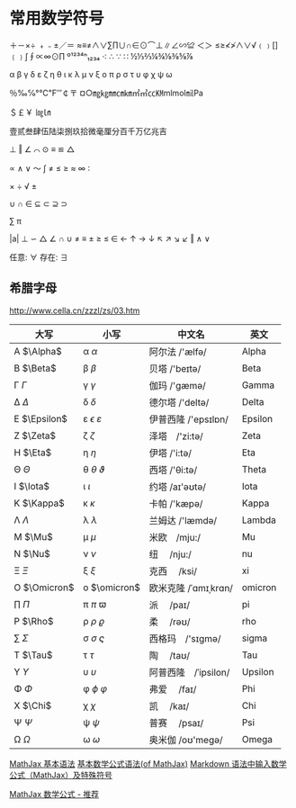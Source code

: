 # 常用数学符号

＋－×÷ ﹢﹣±／＝ ≈≡≠∧∨∑∏∪∩∈⊙⌒⊥∥∠∽≌ ＜＞ ≤≥≮≯∧∨√﹙﹚[]﹛﹜∫∮∝∞⊙∏
º¹²³⁴ⁿ₁₂₃₄
·∶ ∴ ∵ ∷
½⅓⅔¼¾⅛⅜⅝⅞

α β γ δ ε ζ η θ ι κ λ μ ν ξ ο π ρ σ τ υ φ χ ψ ω

％‰℅°℃℉′″￠〒 ¤○㎎㎏㎜㎝㎞㎡㎥㏄㏎mlmol㏕Pa

＄￡￥ ㏒㏑

壹贰叁肆伍陆柒捌玖拾微毫厘分百千万亿兆吉

⊥ ‖ ∠ ⌒ ⊙ ≡ ≌ △

∝ ∧ ∨ ～ ∫ ≠ ≤ ≥ ≈ ∞ ∶

× ÷ √ ±

∪ ∩ ∈ ⊆ ⊂ ⊇ ⊃

∑ π

|a| ⊥ ∽ △ ∠ ∩ ∪ ≠ ≡ ± ≥ ≤ ∈ ← ↑ → ↓ ↖ ↗ ↘ ↙ ‖ ∧ ∨

任意: ∀
存在: ∃

## 希腊字母

http://www.cella.cn/zzzl/zs/03.htm

| 大写         | 小写                       | 中文名               | 英文    |
| ------------ | -------------------------- | -------------------- | ------- |
| A $\Alpha$   | α $\alpha$                 | 阿尔法 /'ælfə/       | Alpha   |
| B $\Beta$    | β $\beta$                  | 贝塔 /'beɪtə/        | Beta    |
| Γ $\Gamma$   | γ $\gamma$                 | 伽玛 /'gæmə/         | Gamma   |
| Δ $\Delta$   | δ $\delta$                 | 德尔塔 /'deltə/      | Delta   |
| Ε $\Epsilon$ | ε $\epsilon$ $\varepsilon$ | 伊普西隆 /'epsɪlɒn/  | Epsilon |
| Ζ $\Zeta$    | ζ $\zeta$                  | 泽塔　/'zi:tə/       | Zeta    |
| Η $\Eta$     | η $\eta$                   | 伊塔 /'i:tə/         | Eta     |
| Θ $\Theta$   | θ $\theta$ $\vartheta$     | 西塔 /'θi:tə/        | Theta   |
| Ι $\Iota$    | ι $\iota$                  | 约塔 /aɪ'əʊtə/       | Iota    |
| Κ $\Kappa$   | κ $\kappa$                 | 卡帕 /'kæpə/         | Kappa   |
| Λ $\Lambda$  | λ $\lambda$                | 兰姆达 /'læmdə/      | Lambda  |
| Μ $\Mu$      | μ $\mu$                    | 米欧　/mju:/         | Mu      |
| Ν $\Nu$      | ν $\nu$                    | 纽　 /nju:/          | nu      |
| Ξ $\Xi$      | ξ $\xi$                    | 克西　 /ksi/         | xi      |
| Ο $\Omicron$ | ο $\omicron$               | 欧米克隆 /ˈɑmɪˌkrɑn/ | omicron |
| ∏ $\Pi$      | π $\pi$ $\varpi$           | 派　 /paɪ/           | pi      |
| Ρ $\Rho$     | ρ $\rho$ $\varrho$         | 柔　 /rəʊ/           | rho     |
| ∑ $\Sigma$   | σ $\sigma$ $\varsigma$     | 西格玛　/'sɪɡmə/     | sigma   |
| Τ $\Tau$     | τ $\tau$                   | 陶　 /taʊ/           | Tau     |
| Υ $\Upsilon$ | υ $\upsilon$               | 阿普西隆　/ˈipsilon/ | Upsilon |
| Φ $\Phi$     | φ $\phi$ $\varphi$         | 弗爱　 /faɪ/         | Phi     |
| Χ $\Chi$     | χ $\chi$                   | 凯　 /kaɪ/           | Chi     |
| Ψ $\Psi$     | ψ $\psi$                   | 普赛　 /psaɪ/        | Psi     |
| Ω $\Omega$   | ω $\omega$                 | 奥米伽 /oʊ'meɡə/     | Omega   |

[MathJax 基本语法](https://blog.csdn.net/qq_40871466/article/details/96328967)
[基本数学公式语法(of MathJax)](https://blog.csdn.net/ethmery/article/details/50670297)
[Markdown 语法中输入数学公式（MathJax）及特殊符号](https://www.jianshu.com/p/8363e3815b92)

[MathJax 数学公式 - 推荐](http://devgou.com/article/MathJax/)
